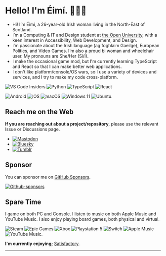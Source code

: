 # Hello! I'm Éimí. 👩🏻‍💻

- Hi! I’m Éimí, a 26-year-old Irish woman living in the North-East of Scotland. 
- I’m a Computing & IT and Design student at [the Open University](https://www.open.ac.uk/), with a keen interest in Accessibility, Web Development, and Design. 
- I’m passionate about the Irish language (ag foghlaim Gaeilge), European Politics, and Video Games. I’m also a proud bi woman and wheelchair user. My pronouns are She/Her (Sí/Í). 
- I make the occasional game mod, but I'm currently learning TypeScript and React so that I can make better web applications. 
- I don't like platform/console/OS wars, so I use a variety of devices and services, and I try to make my code cross-platform.

![VS Code Insiders](https://img.shields.io/badge/VS%20Code%20Insiders-35b393.svg?style=for-the-badge&logo=visual-studio-code&logoColor=white) ![Python](https://img.shields.io/badge/python-3670A0?style=for-the-badge&logo=python&logoColor=ffdd54) ![TypeScript](https://img.shields.io/badge/typescript-%23007ACC.svg?style=for-the-badge&logo=typescript&logoColor=white) ![React](https://img.shields.io/badge/react-%2320232a.svg?style=for-the-badge&logo=react&logoColor=%2361DAFB)

![Android](https://img.shields.io/badge/Android-3DDC84?style=for-the-badge&logo=android&logoColor=white) ![iOS](https://img.shields.io/badge/iOS-000000?style=for-the-badge&logo=ios&logoColor=white) ![macOS](https://img.shields.io/badge/mac%20os-000000?style=for-the-badge&logo=macos&logoColor=F0F0F0) ![Windows 11](https://img.shields.io/badge/Windows%2011-%230079d5.svg?style=for-the-badge&logo=Windows%2011&logoColor=white) ![Ubuntu](https://img.shields.io/badge/Ubuntu-E95420?style=for-the-badge&logo=ubuntu&logoColor=white).

## Reach me on the Web

**If you are reaching out about a project/repository**, please use the relevant Issue or Discussions page. 

- [![Mastodon](https://img.shields.io/badge/-MASTODON-%232B90D9?style=for-the-badge&logo=mastodon&logoColor=white)](https://mastodon.ie/@eimi)
- [![Bluesky](https://img.shields.io/badge/Bluesky-%230285FF?style=for-the-badge&logo=Bluesky&logoColor=white&labelColor=%230285FF)
](https://bsky.app/profile/eimi.irish)
- [![Tumblr](https://img.shields.io/badge/Tumblr-%2336465D.svg?style=for-the-badge&logo=Tumblr&logoColor=white)](https://eimiandcoffee.tumblr.com/)

## Sponsor

You can sponsor me on [GitHub Sponsors](https://github.com/sponsors/eimi-codes). 

[![Github-sponsors](https://img.shields.io/badge/sponsor-30363D?style=for-the-badge&logo=GitHub-Sponsors&logoColor=#EA4AAA)](https://github.com/sponsors/eimi-codes)

## Spare Time

I game on both PC and Console. I listen to music on both Apple Music and YouTube Music. I also enjoy playing board games, both physical and virtual.

![Steam](https://img.shields.io/badge/steam-%23000000.svg?style=for-the-badge&logo=steam&logoColor=white) ![Epic Games](https://img.shields.io/badge/epicgames-%23313131.svg?style=for-the-badge&logo=epicgames&logoColor=white) ![Xbox](https://img.shields.io/badge/xbox-%23107C10.svg?style=for-the-badge&logo=xbox&logoColor=white) ![Playstation 5](https://img.shields.io/badge/Playstation%205-003791?style=for-the-badge&logo=playstation-5&logoColor=white) ![Switch](https://img.shields.io/badge/Switch-E60012?style=for-the-badge&logo=nintendo-switch&logoColor=white) ![Apple Music](https://img.shields.io/badge/Apple_Music-9933CC?style=for-the-badge&logo=apple-music&logoColor=white) ![YouTube Music](https://img.shields.io/badge/YouTube_Music-FF0000?style=for-the-badge&logo=youtube-music&logoColor=white).

**I'm currently enjoying;** [Satisfactory](https://store.epicgames.com/en-US/p/satisfactory).

---
